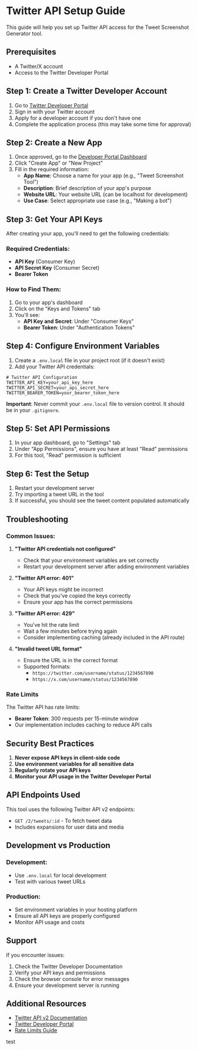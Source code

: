 # Twitter API Setup Guide

This guide will help you set up Twitter API access for the Tweet Screenshot Generator tool.

## Prerequisites

- A Twitter/X account
- Access to the Twitter Developer Portal

## Step 1: Create a Twitter Developer Account

1. Go to [Twitter Developer Portal](https://developer.twitter.com/en/portal/dashboard)
2. Sign in with your Twitter account
3. Apply for a developer account if you don't have one
4. Complete the application process (this may take some time for approval)

## Step 2: Create a New App

1. Once approved, go to the [Developer Portal Dashboard](https://developer.twitter.com/en/portal/dashboard)
2. Click "Create App" or "New Project"
3. Fill in the required information:
   - **App Name**: Choose a name for your app (e.g., "Tweet Screenshot Tool")
   - **Description**: Brief description of your app's purpose
   - **Website URL**: Your website URL (can be localhost for development)
   - **Use Case**: Select appropriate use case (e.g., "Making a bot")

## Step 3: Get Your API Keys

After creating your app, you'll need to get the following credentials:

### Required Credentials:
- **API Key** (Consumer Key)
- **API Secret Key** (Consumer Secret)
- **Bearer Token**

### How to Find Them:
1. Go to your app's dashboard
2. Click on the "Keys and Tokens" tab
3. You'll see:
   - **API Key and Secret**: Under "Consumer Keys"
   - **Bearer Token**: Under "Authentication Tokens"

## Step 4: Configure Environment Variables

1. Create a `.env.local` file in your project root (if it doesn't exist)
2. Add your Twitter API credentials:

```env
# Twitter API Configuration
TWITTER_API_KEY=your_api_key_here
TWITTER_API_SECRET=your_api_secret_here
TWITTER_BEARER_TOKEN=your_bearer_token_here
```

**Important**: Never commit your `.env.local` file to version control. It should be in your `.gitignore`.

## Step 5: Set API Permissions

1. In your app dashboard, go to "Settings" tab
2. Under "App Permissions", ensure you have at least "Read" permissions
3. For this tool, "Read" permission is sufficient

## Step 6: Test the Setup

1. Restart your development server
2. Try importing a tweet URL in the tool
3. If successful, you should see the tweet content populated automatically

## Troubleshooting

### Common Issues:

1. **"Twitter API credentials not configured"**
   - Check that your environment variables are set correctly
   - Restart your development server after adding environment variables

2. **"Twitter API error: 401"**
   - Your API keys might be incorrect
   - Check that you've copied the keys correctly
   - Ensure your app has the correct permissions

3. **"Twitter API error: 429"**
   - You've hit the rate limit
   - Wait a few minutes before trying again
   - Consider implementing caching (already included in the API route)

4. **"Invalid tweet URL format"**
   - Ensure the URL is in the correct format
   - Supported formats:
     - `https://twitter.com/username/status/1234567890`
     - `https://x.com/username/status/1234567890`

### Rate Limits

The Twitter API has rate limits:
- **Bearer Token**: 300 requests per 15-minute window
- Our implementation includes caching to reduce API calls

## Security Best Practices

1. **Never expose API keys in client-side code**
2. **Use environment variables for all sensitive data**
3. **Regularly rotate your API keys**
4. **Monitor your API usage in the Twitter Developer Portal**

## API Endpoints Used

This tool uses the following Twitter API v2 endpoints:
- `GET /2/tweets/:id` - To fetch tweet data
- Includes expansions for user data and media

## Development vs Production

### Development:
- Use `.env.local` for local development
- Test with various tweet URLs

### Production:
- Set environment variables in your hosting platform
- Ensure all API keys are properly configured
- Monitor API usage and costs

## Support

If you encounter issues:
1. Check the Twitter Developer Documentation
2. Verify your API keys and permissions
3. Check the browser console for error messages
4. Ensure your development server is running

## Additional Resources

- [Twitter API v2 Documentation](https://developer.twitter.com/en/docs/twitter-api)
- [Twitter Developer Portal](https://developer.twitter.com/en/portal/dashboard)
- [Rate Limits Guide](https://developer.twitter.com/en/docs/twitter-api/rate-limits)



test
